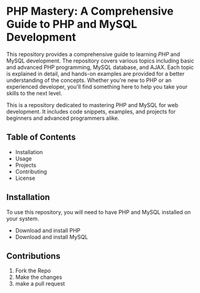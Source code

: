 # PHP Mastery: A Comprehensive Guide to PHP and MySQL Development

This repository provides a comprehensive guide to learning *PHP* and MySQL development. The repository covers various topics including basic and advanced PHP programming, MySQL database, and AJAX. Each topic is explained in detail, and hands-on examples are provided for a better understanding of the concepts. Whether you're new to PHP or an experienced developer, you'll find something here to help you take your skills to the next level.

This is a repository dedicated to mastering PHP and MySQL for web development. It includes code snippets, examples, and projects for beginners and advanced programmers alike.

## Table of Contents
* Installation
* Usage
* Projects
* Contributing
* License
## Installation
To use this repository, you will need to have PHP and MySQL installed on your system.

* Download and install PHP
* Download and install MySQL

## Contributions
1. Fork the Repo
2. Make the changes
3. make a pull request 
